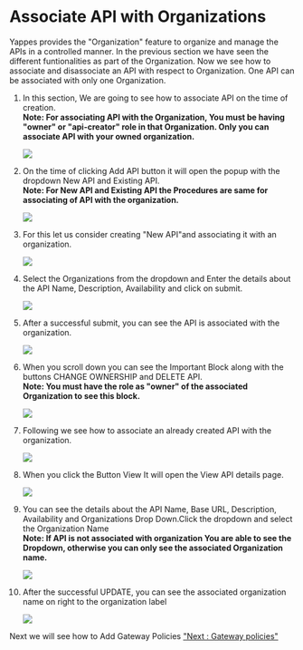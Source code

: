 Associate API with Organizations
================================

Yappes provides the "Organization" feature to organize and manage the
APIs in a controlled manner. In the previous section we have seen the
different funtionalities as part of the Organization. Now we see how to
associate and disassociate an API with respect to Organization. One API
can be associated with only one Organization.

1.  In this section, We are going to see how to associate API on the
    time of creation.    
    **Note: For associating API with the Organization, You must be
    having "owner" or "api-creator" role in that Organization. Only you
    can associate API with your owned organization.**

    ![](../images/dashboard/associate/associate_new_01.png)

2.  On the time of clicking Add API button it will open the popup with
    the dropdown New API and Existing API.    
    **Note: For New API and Existing API the Procedures are same for
    associating of API with the organization.**

    ![](../images/dashboard/associate/associate_new_02.png)

3.  For this let us consider creating "New API"and associating it with
    an organization.

    ![](../images/dashboard/associate/associate_new_03.png)

4.  Select the Organizations from the dropdown and Enter the details
    about the API Name, Description, Availability and click on submit.

    ![](../images/dashboard/associate/associate_new_04.png)

5.  After a successful submit, you can see the API is associated with
    the organization.

    ![](../images/dashboard/associate/associate_new_05.png)

6.  When you scroll down you can see the Important Block along with the
    buttons CHANGE OWNERSHIP and DELETE API.    
    **Note: You must have the role as "owner" of the associated
    Organization to see this block.**

    ![](../images/dashboard/associate/associate_new_06.png)

7.  Following we see how to associate an already created API with the
    organization.

    ![](../images/dashboard/associate/associate_existing_01.png)

8.  When you click the Button View It will open the View API details
    page.

    ![](../images/dashboard/associate/associate_existing_02.png)

9.  You can see the details about the API Name, Base URL, Description,
    Availability and Organizations Drop Down.Click the dropdown and
    select the Organization Name    
    **Note: If API is not associated with organization You are able to
    see the Dropdown, otherwise you can only see the associated
    Organization name.**

    ![](../images/dashboard/associate/associate_existing_03.png)

10. After the successful UPDATE, you can see the associated organization
    name on right to the organization label

    ![](../images/dashboard/associate/associate_existing_04.png)

Next we will see how to Add Gateway Policies ["Next : Gateway
policies"](gateway_policy)
